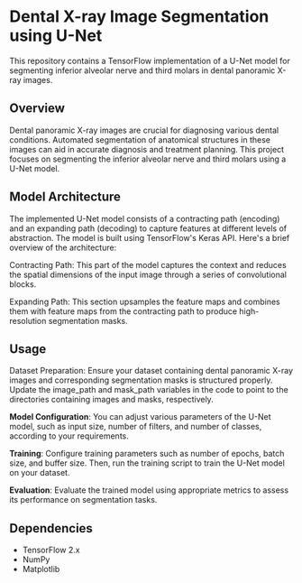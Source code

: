 # Dental X-ray Image Segmentation using U-Net
This repository contains a TensorFlow implementation of a U-Net model for segmenting inferior alveolar nerve and third molars in dental panoramic X-ray images.

## Overview
Dental panoramic X-ray images are crucial for diagnosing various dental conditions. Automated segmentation of anatomical structures in these images can aid in accurate diagnosis and treatment planning. This project focuses on segmenting the inferior alveolar nerve and third molars using a U-Net model.

## Model Architecture
The implemented U-Net model consists of a contracting path (encoding) and an expanding path (decoding) to capture features at different levels of abstraction. The model is built using TensorFlow's Keras API. Here's a brief overview of the architecture:

Contracting Path: This part of the model captures the context and reduces the spatial dimensions of the input image through a series of convolutional blocks.

Expanding Path: This section upsamples the feature maps and combines them with feature maps from the contracting path to produce high-resolution segmentation masks.

## Usage
Dataset Preparation: Ensure your dataset containing dental panoramic X-ray images and corresponding segmentation masks is structured properly. Update the image_path and mask_path variables in the code to point to the directories containing images and masks, respectively.

**Model Configuration**: You can adjust various parameters of the U-Net model, such as input size, number of filters, and number of classes, according to your requirements.

**Training**: Configure training parameters such as number of epochs, batch size, and buffer size. Then, run the training script to train the U-Net model on your dataset.

**Evaluation**: Evaluate the trained model using appropriate metrics to assess its performance on segmentation tasks.

## Dependencies
- TensorFlow 2.x 
- NumPy 
- Matplotlib
